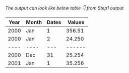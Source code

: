 
*The output can look like below table :point_down: from Step1 output*


|   Year   |  Month  |  Dates  |  Values  |
|----------|---------|---------|----------|
|   2000   |   Jan   |    1    |   356.51 |
|   2000   |   Jan   |    2    |   24.250 |
|   ----   |   ----  |   ---   |  ------  |
|   2000   |   Dec   |    31   |   25.254 |
|   2001   |   Jan   |    1    |   35.256 |
